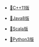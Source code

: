 
- [:rocket:C++11版](./01.C++11/README.md)

- [:pushpin:Java8版](./02.Java8/README.md)

- [🎨Scala版](./03.Scala/README.md)

- [:musical_keyboard:Python3版](./04.Python3/README.md)
